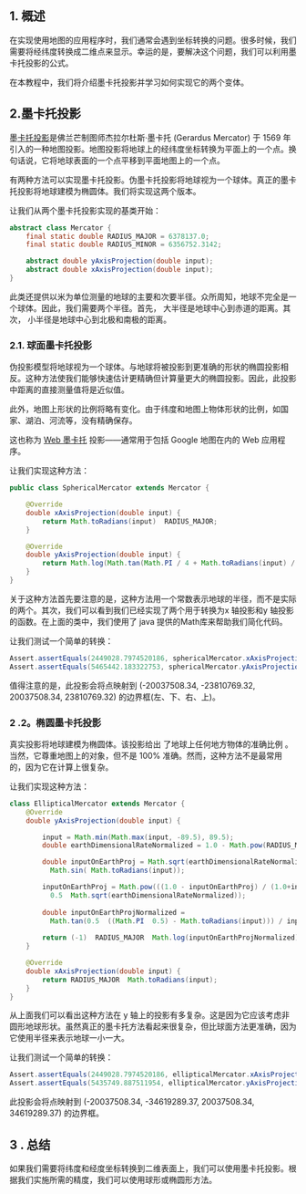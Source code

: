 ## 1. 概述

在实现使用地图的应用程序时，我们通常会遇到坐标转换的问题。很多时候，我们需要将经纬度转换成二维点来显示。幸运的是，要解决这个问题，我们可以利用墨卡托投影的公式。

在本教程中，我们将介绍墨卡托投影并学习如何实现它的两个变体。

## 2.墨卡托投影

墨[卡托投影](https://en.wikipedia.org/wiki/Mercator_projection)是佛兰芒制图师杰拉尔杜斯·墨卡托 (Gerardus Mercator) 于 1569 年引入的一种地图投影。地图投影将地球上的经纬度坐标转换为平面上的一个点。换句话说，它将地球表面的一个点平移到平面地图上的一个点。

有两种方法可以实现墨卡托投影。伪墨卡托投影将地球视为一个球体。真正的墨卡托投影将地球建模为椭圆体。我们将实现这两个版本。

让我们从两个墨卡托投影实现的基类开始：

```java
abstract class Mercator {
    final static double RADIUS_MAJOR = 6378137.0;
    final static double RADIUS_MINOR = 6356752.3142;

    abstract double yAxisProjection(double input);
    abstract double xAxisProjection(double input);
}
```

此类还提供以米为单位测量的地球的主要和次要半径。众所周知，地球不完全是一个球体。因此，我们需要两个半径。首先， 大半径是地球中心到赤道的距离。其次， 小半径是地球中心到北极和南极的距离。

### 2.1. 球面墨卡托投影

伪投影模型将地球视为一个球体。与地球将被投影到更准确的形状的椭圆投影相反。这种方法使我们能够快速估计更精确但计算量更大的椭圆投影。因此，此投影中距离的直接测量值将是近似值。

此外，地图上形状的比例将略有变化。由于纬度和地图上物体形状的比例，如国家、湖泊、河流等，没有精确保存。

这也称为 [Web 墨卡托](https://en.wikipedia.org/wiki/Web_Mercator_projection) 投影——通常用于包括 Google 地图在内的 Web 应用程序。

让我们实现这种方法：

```java
public class SphericalMercator extends Mercator {

    @Override
    double xAxisProjection(double input) {
        return Math.toRadians(input)  RADIUS_MAJOR;
    }

    @Override
    double yAxisProjection(double input) {
        return Math.log(Math.tan(Math.PI / 4 + Math.toRadians(input) / 2))  RADIUS_MAJOR;
    }
}
```

关于这种方法首先要注意的是，这种方法用一个常数表示地球的半径，而不是实际的两个。其次，我们可以看到我们已经实现了两个用于转换为x 轴投影和y 轴投影的函数。在上面的类中，我们使用了 java 提供的Math库来帮助我们简化代码。

让我们测试一个简单的转换：

```java
Assert.assertEquals(2449028.7974520186, sphericalMercator.xAxisProjection(22));
Assert.assertEquals(5465442.183322753, sphericalMercator.yAxisProjection(44));
```

值得注意的是，此投影会将点映射到 (-20037508.34, -23810769.32, 20037508.34, 23810769.32) 的边界框(左、下、右、上)。

### 2 .2。椭圆墨卡托投影

真实投影将地球建模为椭圆体。该投影给出 了地球上任何地方物体的准确比例 。当然，它尊重地图上的对象，但不是 100% 准确。然而，这种方法不是最常用的，因为它在计算上很复杂。

让我们实现这种方法：

```java
class EllipticalMercator extends Mercator {
    @Override
    double yAxisProjection(double input) {

        input = Math.min(Math.max(input, -89.5), 89.5);
        double earthDimensionalRateNormalized = 1.0 - Math.pow(RADIUS_MINOR / RADIUS_MAJOR, 2);

        double inputOnEarthProj = Math.sqrt(earthDimensionalRateNormalized)  
          Math.sin( Math.toRadians(input));

        inputOnEarthProj = Math.pow(((1.0 - inputOnEarthProj) / (1.0+inputOnEarthProj)), 
          0.5  Math.sqrt(earthDimensionalRateNormalized));
        
        double inputOnEarthProjNormalized = 
          Math.tan(0.5  ((Math.PI  0.5) - Math.toRadians(input))) / inputOnEarthProj;
        
        return (-1)  RADIUS_MAJOR  Math.log(inputOnEarthProjNormalized);
    }

    @Override
    double xAxisProjection(double input) {
        return RADIUS_MAJOR  Math.toRadians(input);
    }
}
```

从上面我们可以看出这种方法在 y 轴上的投影有多复杂。这是因为它应该考虑非圆形地球形状。虽然真正的墨卡托方法看起来很复杂，但比球面方法更准确，因为它使用半径来表示地球一小一大。

让我们测试一个简单的转换：

```java
Assert.assertEquals(2449028.7974520186, ellipticalMercator.xAxisProjection(22));
Assert.assertEquals(5435749.887511954, ellipticalMercator.yAxisProjection(44));
```

此投影会将点映射到 (-20037508.34, -34619289.37, 20037508.34, 34619289.37) 的边界框。

## 3 . 总结

如果我们需要将纬度和经度坐标转换到二维表面上，我们可以使用墨卡托投影。根据我们实施所需的精度，我们可以使用球形或椭圆形方法。